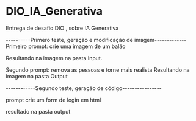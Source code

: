 # DIO_IA_Generativa
Entrega de desafio DIO , sobre IA Generativa


----------Primero teste, geração e modificação de imagem-------------
Primeiro prompt:
crie uma imagem de um balão

Resultando na imagem na pasta Input.

Segundo prompt:
remova as pessoas e torne mais realista
Resultando na imagem na pasta Output

------------Segundo teste, geração de código----------------

prompt
crie um form de login em html

resultado na pasta output